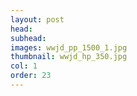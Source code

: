 ```yaml
---
layout: post
head: 
subhead: 
images: wwjd_pp_1500_1.jpg
thumbnail: wwjd_hp_350.jpg
col: 1
order: 23
---
```

